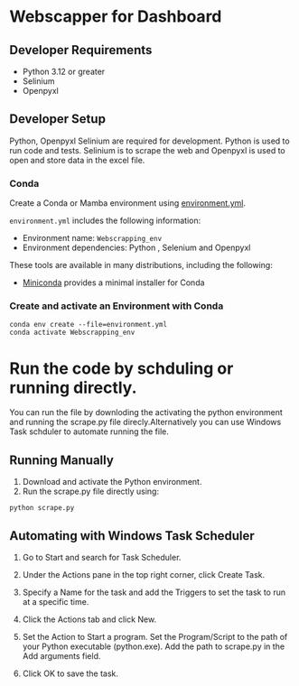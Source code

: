 # Webscapper for Dashboard

## Developer Requirements

- Python 3.12 or greater
- Selinium
- Openpyxl

## Developer Setup

Python, Openpyxl Selinium are  required for development. Python is used to
run code and tests. Selinium is to scrape the web and Openpyxl is used to open and store data in the excel file.

### Conda

Create a Conda or Mamba environment using [environment.yml](/environment.yml).

`environment.yml` includes the following information:

- Environment name: `Webscrapping_env`
- Environment dependencies: Python , Selenium and Openpyxl

These tools are available in many distributions, including the following:

- [Miniconda](https://docs.anaconda.com/free/miniconda/index.html) provides a
  minimal installer for Conda

### Create and activate an Environment with Conda

```shell
conda env create --file=environment.yml
conda activate Webscrapping_env
```
# Run the code by schduling or running directly.
You can run the file by downloding the activating the python environment and running the scrape.py file direcly.Alternatively you can use Windows Task schduler to automate running the file.
## Running Manually

1. Download and activate the Python environment.
2. Run the scrape.py file directly using:
```shell
python scrape.py
```
## Automating with Windows Task Scheduler 
1. Go to Start and search for Task Scheduler.

2. Under the Actions pane in the top right corner, click Create Task.

3. Specify a Name for the task and add the Triggers to set the task to run at a specific time.

4. Click the Actions tab and click New.

5. Set the Action to Start a program. Set the Program/Script to the path of your Python executable (python.exe). Add the path to scrape.py in the Add arguments field.

6. Click OK to save the task.

